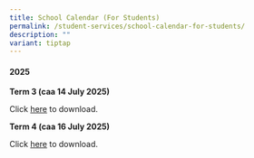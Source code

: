 ```yaml
---
title: School Calendar (For Students)
permalink: /student-services/school-calendar-for-students/
description: ""
variant: tiptap
---
```

<h4><strong>2025</strong></h4>
<p><strong>Term 3 (caa 14 July 2025)</strong>
</p>
<p>Click <a href="/files/2025/Student_Calendar_2025_Term3_caa_14_July_2025.pdf" rel="noopener noreferrer nofollow" target="_blank">here</a> to
download.</p>
<p><strong>Term 4 (caa 16 July 2025)</strong>
</p>
<p>Click <a href="/files/2025/Student_Calendar_2025_Term4_caa_16_July_2025.pdf" rel="noopener noreferrer nofollow" target="_blank">here</a> to
download.</p>